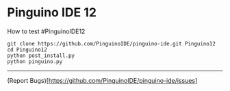 Pinguino IDE 12
===============

How to test #PinguinoIDE12

```shell
git clone https://github.com/PinguinoIDE/pinguino-ide.git Pinguino12
cd Pinguino12
python post_install.py
python pinguino.py
```
----
(Report Bugs)[https://github.com/PinguinoIDE/pinguino-ide/issues]

